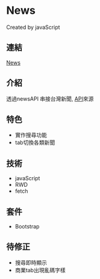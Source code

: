 # News
Created by javaScript

## 連結
[News](https://fan630.github.io/news/)

## 介紹
透過newsAPI 串接台灣新聞, [API](https://newsapi.org/s/taiwan-news-api)來源

## 特色
- 實作搜尋功能
- tab切換各類新聞

## 技術
- javaScript
- RWD
- fetch

## 套件
- Bootstrap

## 待修正
- 搜尋即時顯示
- 商業tab出現亂碼字樣



